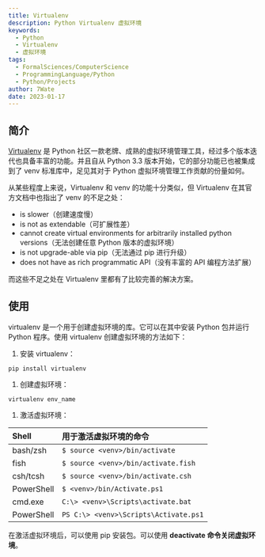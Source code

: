 ```yaml
---
title: Virtualenv
description: Python Virtualenv 虚拟环境
keywords:
  - Python
  - Virtualenv
  - 虚拟环境
tags:
  - FormalSciences/ComputerScience
  - ProgrammingLanguage/Python
  - Python/Projects
author: 7Wate
date: 2023-01-17
---
```


## 简介

[Virtualenv](https://virtualenv.pypa.io/en/latest/) 是 Python 社区一款老牌、成熟的虚拟环境管理工具，经过多个版本迭代也具备丰富的功能。并且自从 Python 3.3 版本开始，它的部分功能已也被集成到了 venv 标准库中，足见其对于 Python 虚拟环境管理工作贡献的份量如何。

从某些程度上来说，Virtualenv 和 venv 的功能十分类似，但 Virtualenv 在其官方文档中也指出了 venv 的不足之处：

- is slower（创建速度慢）
- is not as extendable（可扩展性差）
- cannot create virtual environments for arbitrarily installed python versions（无法创建任意 Python 版本的虚拟环境）
- is not upgrade-able via pip（无法通过 pip 进行升级）
- does not have as rich programmatic API（没有丰富的 API 编程方法扩展）

而这些不足之处在 Virtualenv 里都有了比较完善的解决方案。

## 使用

virtualenv 是一个用于创建虚拟环境的库。它可以在其中安装 Python 包并运行 Python 程序。使用 virtualenv 创建虚拟环境的方法如下：

1. 安装 virtualenv：

```shell
pip install virtualenv
```

1. 创建虚拟环境：

```shell
virtualenv env_name
```

1. 激活虚拟环境：

| Shell      | 用于激活虚拟环境的命令                |
| :--------- | :------------------------------------ |
| bash/zsh   | `$ source <venv>/bin/activate`        |
| fish       | `$ source <venv>/bin/activate.fish`   |
| csh/tcsh   | `$ source <venv>/bin/activate.csh`    |
| PowerShell | `$ <venv>/bin/Activate.ps1`           |
| cmd.exe    | `C:\> <venv>\Scripts\activate.bat`    |
| PowerShell | `PS C:\> <venv>\Scripts\Activate.ps1` |

在激活虚拟环境后，可以使用 pip 安装包。可以使用 **deactivate 命令关闭虚拟环境**。
